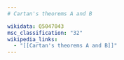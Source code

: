 ```yaml
---
# Cartan's theorems A and B

wikidata: Q5047043
msc_classification: "32"
wikipedia_links:
  - "[[Cartan's theorems A and B]]"
---
```

